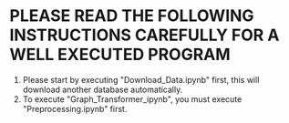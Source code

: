 # PLEASE READ THE FOLLOWING INSTRUCTIONS CAREFULLY FOR A WELL EXECUTED PROGRAM

1. Please start by executing "Download_Data.ipynb" first, this will download another database automatically.
2. To execute "Graph_Transformer_ipynb", you must execute "Preprocessing.ipynb" first.
